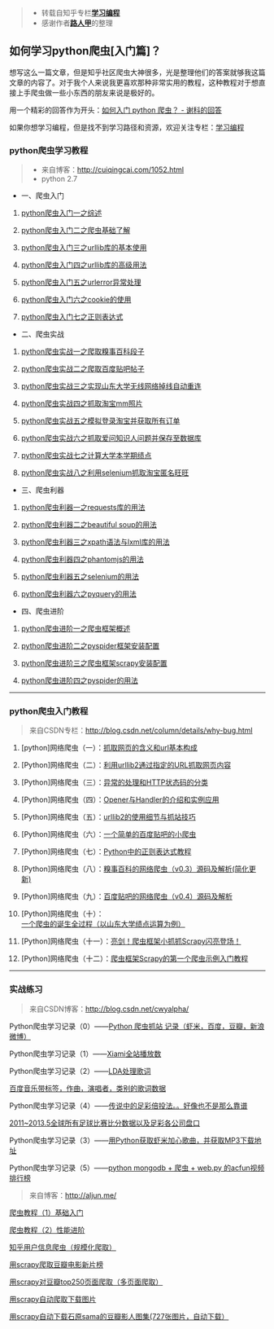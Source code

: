 > * 转载自知乎专栏[**学习编程**](https://zhuanlan.zhihu.com/passer)
> * 感谢作者[__路人甲__](https://www.zhihu.com/people/sgai)的整理

## 如何学习python爬虫[入门篇]？

想写这么一篇文章，但是知乎社区爬虫大神很多，光是整理他们的答案就够我这篇文章的内容了。对于我个人来说我更喜欢那种非常实用的教程，这种教程对于想直接上手爬虫做一些小东西的朋友来说是极好的。

用一个精彩的回答作为开头：[如何入门 python 爬虫？ - 谢科的回答](https://www.zhihu.com/question/20899988/answer/24923424)

如果你想学习编程，但是找不到学习路径和资源，欢迎关注专栏：[学习编程](https://zhuanlan.zhihu.com/passer)

### python爬虫学习教程

> * 来自博客：http://cuiqingcai.com/1052.html
> * python 2.7

* 一、爬虫入门

 1. [python爬虫入门一之综述](http://cuiqingcai.com/927.html)
 
 2. [python爬虫入门二之爬虫基础了解](http://cuiqingcai.com/942.html)

 3. [python爬虫入门三之urllib库的基本使用](http://cuiqingcai.com/947.html)

 4. [python爬虫入门四之urllib库的高级用法](http://cuiqingcai.com/954.html)

 5. [python爬虫入门五之urlerror异常处理](http://cuiqingcai.com/961.html)

 6. [python爬虫入门六之cookie的使用](http://cuiqingcai.com/968.html)

 7. [python爬虫入门七之正则表达式](http://cuiqingcai.com/977.html)

* 二、爬虫实战

 1. [python爬虫实战一之爬取糗事百科段子](http://cuiqingcai.com/990.html)

 2. [python爬虫实战二之爬取百度贴吧帖子](http://cuiqingcai.com/993.html)

 3. [python爬虫实战三之实现山东大学无线网络掉线自动重连](http://cuiqingcai.com/2083.html)

 4. [python爬虫实战四之抓取淘宝mm照片](http://cuiqingcai.com/1001.html)

 5. [python爬虫实战五之模拟登录淘宝并获取所有订单](http://cuiqingcai.com/1076.html)

 6. [python爬虫实战六之抓取爱问知识人问题并保存至数据库](http://cuiqingcai.com/1972.html)

 7. [python爬虫实战七之计算大学本学期绩点](http://cuiqingcai.com/997.html)

 8. [python爬虫实战八之利用selenium抓取淘宝匿名旺旺](http://cuiqingcai.com/2852.html)

* 三、爬虫利器

 1. [python爬虫利器一之requests库的用法](http://cuiqingcai.com/2556.html)

 2. [python爬虫利器二之beautiful soup的用法](http://cuiqingcai.com/1319.html)

 3. [python爬虫利器三之xpath语法与lxml库的用法](http://cuiqingcai.com/2621.html)

 4. [python爬虫利器四之phantomjs的用法](http://cuiqingcai.com/2599.html)

 5. [python爬虫利器五之selenium的用法](http://cuiqingcai.com/2599.html)

 6. [python爬虫利器六之pyquery的用法](http://cuiqingcai.com/2636.html)

* 四、爬虫进阶

 1. [python爬虫进阶一之爬虫框架概述](http://cuiqingcai.com/2433.html)

 1. [python爬虫进阶二之pyspider框架安装配置](http://cuiqingcai.com/2443.html)

 1. [python爬虫进阶三之爬虫框架scrapy安装配置](http://cuiqingcai.com/912.html)

 1. [python爬虫进阶四之pyspider的用法](http://cuiqingcai.com/2652.html)

- - - 
### python爬虫入门教程

> 来自CSDN专栏：http://blog.csdn.net/column/details/why-bug.html

 1. [python]网络爬虫（一）：[抓取网页的含义和url基本构成](http://blog.csdn.net/pleasecallmewhy/article/details/8922826)

 1. [Python]网络爬虫（二）：[利用urllib2通过指定的URL抓取网页内容](http://blog.csdn.net/pleasecallmewhy/article/details/8923067)

 1. [Python]网络爬虫（三）：[异常的处理和HTTP状态码的分类](http://blog.csdn.net/pleasecallmewhy/article/details/8923725)

 1. [Python]网络爬虫（四）：[Opener与Handler的介绍和实例应用](http://blog.csdn.net/pleasecallmewhy/article/details/8924889)

 1. [Python]网络爬虫（五）：[urllib2的使用细节与抓站技巧](http://blog.csdn.net/pleasecallmewhy/article/details/8925978)

 1. [Python]网络爬虫（六）：[一个简单的百度贴吧的小爬虫](http://blog.csdn.net/pleasecallmewhy/article/details/8927832)

 1. [Python]网络爬虫（七）：[Python中的正则表达式教程](http://blog.csdn.net/pleasecallmewhy/article/details/8929576)

 1. [Python]网络爬虫（八）：[糗事百科的网络爬虫（v0.3）源码及解析(简化更新)](http://blog.csdn.net/pleasecallmewhy/article/details/8932310)

 1. [Python]网络爬虫（九）：[百度贴吧的网络爬虫（v0.4）源码及解析](http://blog.csdn.net/pleasecallmewhy/article/details/8934726)

 1. [Python]网络爬虫（十）：[一个爬虫的诞生全过程（以山东大学绩点运算为例）](http://blog.csdn.net/pleasecallmewhy/article/details/9305229)

 1. [Python]网络爬虫（十一）：[亮剑！爬虫框架小抓抓Scrapy闪亮登场！](http://blog.csdn.net/pleasecallmewhy/article/details/19354723)

 1. [Python]网络爬虫（十二）：[爬虫框架Scrapy的第一个爬虫示例入门教程](http://blog.csdn.net/pleasecallmewhy/article/details/19642329)

- - -

### 实战练习

> 来自CSDN博客：http://blog.csdn.net/cwyalpha/

Python爬虫学习记录（0）——[Python 爬虫抓站 记录（虾米，百度，豆瓣，新浪微博）](http://blog.csdn.net/cwyalpha/article/details/48111173)

Python爬虫学习记录（1）——[Xiami全站播放数](http://blog.csdn.net/cwyalpha/article/details/48110727)

Python爬虫学习记录（2）——[LDA处理歌词](http://blog.csdn.net/cwyalpha/article/details/48110863)

[百度音乐带标签，作曲，演唱者，类别的歌词数据](http://www.datatang.com/data/43972)

Python爬虫学习记录（4）——[传说中的足彩倍投法。。好像也不是那么靠谱](http://blog.csdn.net/cwyalpha/article/details/48111041)

[2011~2013.5全球所有足球比赛比分数据以及足彩各公司盘口](http://www.datatang.com/data/44171)

Python爬虫学习记录（3）——[用Python获取虾米加心歌曲，并获取MP3下载地址](http://blog.csdn.net/cwyalpha/article/details/48110941)

Python爬虫学习记录（5）——[python mongodb + 爬虫 + web.py 的acfun视频排行榜](http://blog.csdn.net/cwyalpha/article/details/48111101)

> 来自博客：http://aljun.me/

[爬虫教程（1）基础入门](http://aljun.me/post/17)

[爬虫教程（2）性能进阶](http://aljun.me/post/18)

[知乎用户信息爬虫（规模化爬取）](http://aljun.me/post/22)

[用scrapy爬取豆瓣电影新片榜](http://aljun.me/post/4)

[用scrapy对豆瓣top250页面爬取（多页面爬取）](http://aljun.me/post/5)

[用scrapy自动爬取下载图片](http://aljun.me/post/6)

[用scrapy自动下载石原sama的豆瓣影人图集(727张图片，自动下载）](http://aljun.me/post/7)


